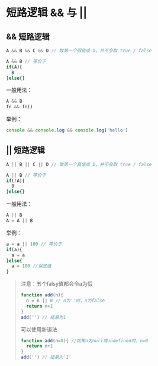 # 短路逻辑 && 与 ||
## && 短路逻辑
```js
A && B && C && D // 取第一个假值或 D，并不会取 true / false
```
```js
A && B // 等价于
if(A){
  B
}else{}
```
一般用法：
```js
A && B
fn && fn()
```
举例：
```js
console && console.log && console.log('hello')
```

## || 短路逻辑
```js
A || B || C || D // 取第一个真值或 D，并不会取 true / false
```
```js
A || B // 等价于
if(!A){
  B
}else{}
```
一般用法：
```js
A || B
A = A || B 
```
举例：
```js
a = a || 100 // 等价于
if(a){
  a = a
}else{
  a = 100 //保底值
}
```
> 注意：五个falsy值都会令a为假
> ```js
> function add(n){
>   n = n || 0 // n为''时，n为false
>   return n+1
> }
> add('') // 结果为1
> ```
> 可以使用新语法
> ```js
> function add(n=0){ //如果n为null或undefined时，n=0
>   return n+1 
> }
> add('') // 结果为'1'
> ```